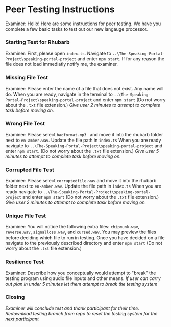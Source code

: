 # Peer Testing Instructions
Examiner: Hello! Here are some instructions for peer testing. We have you complete a few basic tasks to test out our new langauge processor.

### Starting Test for Rhubarb
Examiner: First, please open `index.ts`. Navigate to `..\The-Speaking-Portal-Project\speaking-portal-project` and enter `npm start`. If for any reason the file does not load immediatly notify me, the examiner.

### Missing File Test
Examiner: Please enter the name of a file that does not exist. Any name will do. When you are ready, navigate in the terminal to `..\The-Speaking-Portal-Project\speaking-portal-project` and enter `npm start`
(Do not worry about the `.txt` file extension.)
*Give user 2 minutes to attempt to complete task before moving on.*

### Wrong File Test
Examiner: Please select `badformat.mp3 ` and move it into the rhubarb folder next to `en-amber.wav`. Update the file path in `index.ts` When you are ready navigate to `..\The-Speaking-Portal-Project\speaking-portal-project` and enter `npm start`. (Do not worry about the `.txt` file extension.)
*Give user 5 minutes to attempt to complete task before moving on.*

### Corrupted File Test
Examiner: Please select `corruptedfile.wav` and move it into the rhubarb folder next to `en-amber.wav`. Update the file path in `index.ts` When you are ready navigate to `..\The-Speaking-Portal-Project\speaking-portal-project` and enter `npm start` (Do not worry about the `.txt` file extension.)
*Give user 2 minutes to attempt to complete task before moving on.*

### Unique File Test
Examiner: You will notice the following extra files: `chipmunk.wav`, `reverse.wav`, `signalloss.wav`, and `cursed.wav`. You may preview the files before deciding which file to run in testing. Once you have decided on a file navigate to the previously described directory and enter `npm start` (Do not worry about the `.txt` file extension.)

### Resilience Test
Examiner: Describe how you conceptually would attempt to "break" the testing program using audio file inputs and other means. 
*If user can carry out plan in under 5 minutes let them attempt to break the testing system*


### Closing
*Examiner will conclude test and thank participant for their time. Redownload testing branch from repo to reset the testing system for the next participant* 